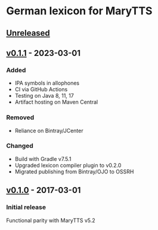German lexicon for MaryTTS
==========================

[Unreleased]
------------

[v0.1.1] - 2023-03-01
---------------------

### Added

- IPA symbols in allophones
- CI via GitHub Actions
- Testing on Java 8, 11, 17
- Artifact hosting on Maven Central

### Removed

- Reliance on Bintray/JCenter

### Changed

- Build with Gradle v7.5.1
- Upgraded lexicon compiler plugin to v0.2.0
- Migrated publishing from Bintray/OJO to OSSRH

[v0.1.0] - 2017-03-01
---------------------

### Initial release

Functional parity with MaryTTS v5.2

[Unreleased]: https://github.com/marytts/marytts-lexicon-de/tree/master
[v0.1.1]: https://github.com/marytts/marytts-lexicon-de/releases/tag/v0.1.1
[v0.1.0]: https://github.com/marytts/marytts-lexicon-de/releases/tag/v0.1.0
